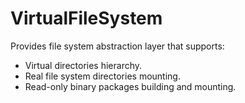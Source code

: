 # VirtualFileSystem

Provides file system abstraction layer that supports:
- Virtual directories hierarchy.
- Real file system directories mounting.
- Read-only binary packages building and mounting.
